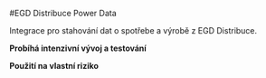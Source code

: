 #EGD Distribuce Power Data

Integrace pro stahování dat o spotřebe a výrobě z EGD Distribuce.

**Probíhá intenzivní vývoj a testování** 

**Použití na vlastní riziko**